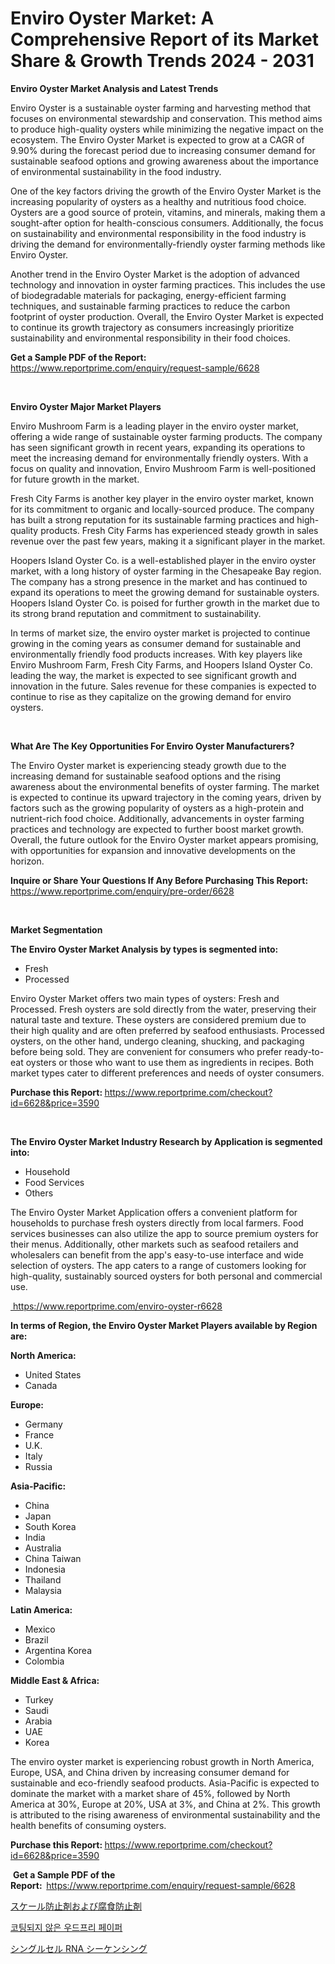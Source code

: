 <p><h1>Enviro Oyster Market: A Comprehensive Report of its Market Share & Growth Trends 2024 - 2031</h1></p><p><strong>Enviro Oyster Market Analysis and Latest Trends</strong></p>
<p><p>Enviro Oyster is a sustainable oyster farming and harvesting method that focuses on environmental stewardship and conservation. This method aims to produce high-quality oysters while minimizing the negative impact on the ecosystem. The Enviro Oyster Market is expected to grow at a CAGR of 9.90% during the forecast period due to increasing consumer demand for sustainable seafood options and growing awareness about the importance of environmental sustainability in the food industry.</p><p>One of the key factors driving the growth of the Enviro Oyster Market is the increasing popularity of oysters as a healthy and nutritious food choice. Oysters are a good source of protein, vitamins, and minerals, making them a sought-after option for health-conscious consumers. Additionally, the focus on sustainability and environmental responsibility in the food industry is driving the demand for environmentally-friendly oyster farming methods like Enviro Oyster.</p><p>Another trend in the Enviro Oyster Market is the adoption of advanced technology and innovation in oyster farming practices. This includes the use of biodegradable materials for packaging, energy-efficient farming techniques, and sustainable farming practices to reduce the carbon footprint of oyster production. Overall, the Enviro Oyster Market is expected to continue its growth trajectory as consumers increasingly prioritize sustainability and environmental responsibility in their food choices.</p></p>
<p><strong>Get a Sample PDF of the Report:&nbsp;</strong> <a href="https://www.reportprime.com/enquiry/request-sample/6628">https://www.reportprime.com/enquiry/request-sample/6628</a></p>
<p>&nbsp;</p>
<p><strong>Enviro Oyster Major Market Players</strong></p>
<p><p>Enviro Mushroom Farm is a leading player in the enviro oyster market, offering a wide range of sustainable oyster farming products. The company has seen significant growth in recent years, expanding its operations to meet the increasing demand for environmentally friendly oysters. With a focus on quality and innovation, Enviro Mushroom Farm is well-positioned for future growth in the market.</p><p>Fresh City Farms is another key player in the enviro oyster market, known for its commitment to organic and locally-sourced produce. The company has built a strong reputation for its sustainable farming practices and high-quality products. Fresh City Farms has experienced steady growth in sales revenue over the past few years, making it a significant player in the market.</p><p>Hoopers Island Oyster Co. is a well-established player in the enviro oyster market, with a long history of oyster farming in the Chesapeake Bay region. The company has a strong presence in the market and has continued to expand its operations to meet the growing demand for sustainable oysters. Hoopers Island Oyster Co. is poised for further growth in the market due to its strong brand reputation and commitment to sustainability.</p><p>In terms of market size, the enviro oyster market is projected to continue growing in the coming years as consumer demand for sustainable and environmentally friendly food products increases. With key players like Enviro Mushroom Farm, Fresh City Farms, and Hoopers Island Oyster Co. leading the way, the market is expected to see significant growth and innovation in the future. Sales revenue for these companies is expected to continue to rise as they capitalize on the growing demand for enviro oysters.</p></p>
<p>&nbsp;</p>
<p><strong>What Are The Key Opportunities For Enviro Oyster Manufacturers?</strong></p>
<p><p>The Enviro Oyster market is experiencing steady growth due to the increasing demand for sustainable seafood options and the rising awareness about the environmental benefits of oyster farming. The market is expected to continue its upward trajectory in the coming years, driven by factors such as the growing popularity of oysters as a high-protein and nutrient-rich food choice. Additionally, advancements in oyster farming practices and technology are expected to further boost market growth. Overall, the future outlook for the Enviro Oyster market appears promising, with opportunities for expansion and innovative developments on the horizon.</p></p>
<p><strong>Inquire or Share Your Questions If Any Before Purchasing This Report:</strong> <a href="https://www.reportprime.com/enquiry/pre-order/6628">https://www.reportprime.com/enquiry/pre-order/6628</a></p>
<p>&nbsp;</p>
<p><strong>Market Segmentation</strong></p>
<p><strong>The Enviro Oyster Market Analysis by types is segmented into:</strong></p>
<p><ul><li>Fresh</li><li>Processed</li></ul></p>
<p><p>Enviro Oyster Market offers two main types of oysters: Fresh and Processed. Fresh oysters are sold directly from the water, preserving their natural taste and texture. These oysters are considered premium due to their high quality and are often preferred by seafood enthusiasts. Processed oysters, on the other hand, undergo cleaning, shucking, and packaging before being sold. They are convenient for consumers who prefer ready-to-eat oysters or those who want to use them as ingredients in recipes. Both market types cater to different preferences and needs of oyster consumers.</p></p>
<p><strong>Purchase this Report:&nbsp;</strong><a href="https://www.reportprime.com/checkout?id=6628&price=3590">https://www.reportprime.com/checkout?id=6628&price=3590</a></p>
<p>&nbsp;</p>
<p><strong>The Enviro Oyster Market Industry Research by Application is segmented into:</strong></p>
<p><ul><li>Household</li><li>Food Services</li><li>Others</li></ul></p>
<p><p>The Enviro Oyster Market Application offers a convenient platform for households to purchase fresh oysters directly from local farmers. Food services businesses can also utilize the app to source premium oysters for their menus. Additionally, other markets such as seafood retailers and wholesalers can benefit from the app's easy-to-use interface and wide selection of oysters. The app caters to a range of customers looking for high-quality, sustainably sourced oysters for both personal and commercial use.</p></p>
<p><a href="https://www.reportprime.com/enviro-oyster-r6628">&nbsp;https://www.reportprime.com/enviro-oyster-r6628</a></p>
<p><strong>In terms of Region, the Enviro Oyster Market Players available by Region are:</strong></p>
<p>
    <p> <strong> North America: </strong>
        <ul>
            <li>United States</li>
            <li>Canada</li>
        </ul>
        </p> 
    <p> <strong> Europe: </strong>
        <ul>
            <li>Germany</li>
            <li>France</li>
            <li>U.K.</li>
            <li>Italy</li>
            <li>Russia</li>
        </ul>
        </p> 
    <p> <strong> Asia-Pacific: </strong>
        <ul>
            <li>China</li>
            <li>Japan</li>
            <li>South Korea</li>
            <li>India</li>
            <li>Australia</li>
            <li>China Taiwan</li>
            <li>Indonesia</li>
            <li>Thailand</li>
            <li>Malaysia</li>
        </ul>
        </p> 
    <p> <strong> Latin America: </strong>
        <ul>
            <li>Mexico</li>
            <li>Brazil</li>
            <li>Argentina Korea</li>
            <li>Colombia</li>
        </ul>
        </p> 
    <p> <strong> Middle East & Africa: </strong>
        <ul>
            <li>Turkey</li>
            <li>Saudi</li>
            <li>Arabia</li>
            <li>UAE</li>
            <li>Korea</li>
        </ul>
    </p>
    </p>
<p><p>The enviro oyster market is experiencing robust growth in North America, Europe, USA, and China driven by increasing consumer demand for sustainable and eco-friendly seafood products. Asia-Pacific is expected to dominate the market with a market share of 45%, followed by North America at 30%, Europe at 20%, USA at 3%, and China at 2%. This growth is attributed to the rising awareness of environmental sustainability and the health benefits of consuming oysters.</p></p>
<p><strong>Purchase this Report: </strong><a href="https://www.reportprime.com/checkout?id=6628&price=3590">https://www.reportprime.com/checkout?id=6628&price=3590</a></p>
<p>&nbsp;<strong>Get a Sample PDF of the Report:&nbsp;&nbsp;</strong><a href="https://www.reportprime.com/enquiry/request-sample/6628">https://www.reportprime.com/enquiry/request-sample/6628</a></p>
<p><strong></strong></p>
<p><p><a href="https://medium.com/@phillipbarnett65/%E3%82%B9%E3%82%B1%E3%83%BC%E3%83%AB%E3%81%8A%E3%82%88%E3%81%B3%E8%85%90%E9%A3%9F%E9%98%B2%E6%AD%A2%E5%89%A4%E5%B8%82%E5%A0%B4%E3%81%AE%E5%88%86%E6%9E%90-%E3%82%B0%E3%83%AD%E3%83%BC%E3%83%90%E3%83%AB%E7%94%A3%E6%A5%AD%E8%A6%96%E7%82%B9%E3%81%A8%E4%BA%88%E6%B8%AC-2024%E5%B9%B4%E3%81%8B%E3%82%892031%E5%B9%B4-3176d156da97">スケール防止剤および腐食防止剤</a></p><p><a href="https://medium.com/@jenniferstanley2022/%EC%96%B8%EC%BD%94%ED%8C%85-%EC%9A%B0%EB%93%9C%ED%94%84%EB%A6%AC-%ED%8E%98%EC%9D%B4%ED%8D%BC-%EC%8B%9C%EC%9E%A5%EC%9D%80-%EC%8B%9C%EC%9E%A5-%EC%A0%90%EC%9C%A0%EC%9C%A8-%ED%81%AC%EA%B8%B0-%EB%B0%8F-2031%EB%85%84%EA%B9%8C%EC%A7%80%EC%9D%98-%EC%98%88%EC%B8%A1%EC%97%90-%EC%B4%88%EC%A0%90%EC%9D%84-%EB%A7%9E%EC%B6%94%EA%B3%A0-%EC%9E%88%EC%8A%B5%EB%8B%88%EB%8B%A4-4002a3b91788">코팅되지 않은 우드프리 페이퍼</a></p><p><a href="https://medium.com/@tomienow6767d/%E5%8D%98%E4%B8%80%E7%B4%B0%E8%83%9Erna%E3%82%B7%E3%83%BC%E3%82%B1%E3%83%B3%E3%82%B7%E3%83%B3%E3%82%B0%E5%B8%82%E5%A0%B4%E8%A6%8F%E6%A8%A1%E3%81%8C%E4%B8%96%E7%95%8C%E7%94%A3%E6%A5%AD%E3%81%A7%E6%9C%80%E9%81%A9%E3%81%AA%E3%83%9E%E3%83%BC%E3%82%B1%E3%83%86%E3%82%A3%E3%83%B3%E3%82%B0%E3%83%81%E3%83%A3%E3%83%8D%E3%83%AB%E3%82%92%E6%98%8E%E3%82%89%E3%81%8B%E3%81%AB%E3%81%97%E3%81%BE%E3%81%99-e0dccc675717">シングルセル RNA シーケンシング</a></p></p>